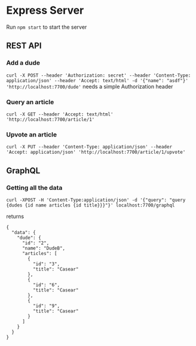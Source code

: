 # Express Server

Run `npm start` to start the server

## REST API

### Add a dude
`curl -X POST --header 'Authorization: secret' --header 'Content-Type: application/json' --header 'Accept: text/html' -d '{"name": "asdf"}' 'http://localhost:7700/dude'`
needs a simple Authorization header

### Query an article
`curl -X GET --header 'Accept: text/html' 'http://localhost:7700/article/1'`

### Upvote an article
`curl -X PUT --header 'Content-Type: application/json' --header 'Accept: application/json' 'http://localhost:7700/article/1/upvote'`

## GraphQL

### Getting all the data
`curl -XPOST -H 'Content-Type:application/json' -d '{"query": "query {dudes {id name articles {id title}}}"}' localhost:7700/graphql`

returns

```
{
  "data": {
    "dude": {
      "id": "2",
      "name": "DudeB",
      "articles": [
        {
          "id": "3",
          "title": "Casear"
        },
        {
          "id": "6",
          "title": "Casear"
        },
        {
          "id": "9",
          "title": "Casear"
        }
      ]
    }
  }
}
```